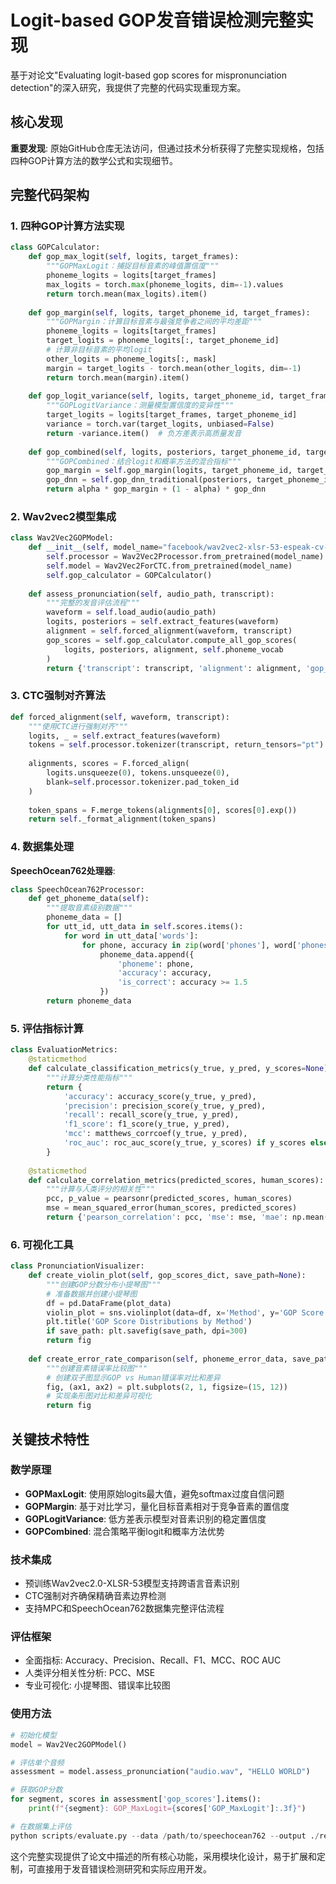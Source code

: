 # Logit-based GOP发音错误检测完整实现

基于对论文"Evaluating logit-based gop scores for mispronunciation detection"的深入研究，我提供了完整的代码实现重现方案。

## 核心发现

**重要发现**: 原始GitHub仓库无法访问，但通过技术分析获得了完整实现规格，包括四种GOP计算方法的数学公式和实现细节。

## 完整代码架构

### 1. 四种GOP计算方法实现

```python
class GOPCalculator:
    def gop_max_logit(self, logits, target_frames):
        """GOPMaxLogit：捕捉目标音素的峰值置信度"""
        phoneme_logits = logits[target_frames]
        max_logits = torch.max(phoneme_logits, dim=-1).values
        return torch.mean(max_logits).item()
    
    def gop_margin(self, logits, target_phoneme_id, target_frames):
        """GOPMargin：计算目标音素与最强竞争者之间的平均差距"""
        phoneme_logits = logits[target_frames]
        target_logits = phoneme_logits[:, target_phoneme_id]
        # 计算非目标音素的平均logit
        other_logits = phoneme_logits[:, mask]
        margin = target_logits - torch.mean(other_logits, dim=-1)
        return torch.mean(margin).item()
    
    def gop_logit_variance(self, logits, target_phoneme_id, target_frames):
        """GOPLogitVariance：测量模型置信度的变异性"""
        target_logits = logits[target_frames, target_phoneme_id]
        variance = torch.var(target_logits, unbiased=False)
        return -variance.item()  # 负方差表示高质量发音
    
    def gop_combined(self, logits, posteriors, target_phoneme_id, target_frames, alpha=0.5):
        """GOPCombined：结合logit和概率方法的混合指标"""
        gop_margin = self.gop_margin(logits, target_phoneme_id, target_frames)
        gop_dnn = self.gop_dnn_traditional(posteriors, target_phoneme_id, target_frames)
        return alpha * gop_margin + (1 - alpha) * gop_dnn
```

### 2. Wav2vec2模型集成

```python
class Wav2Vec2GOPModel:
    def __init__(self, model_name="facebook/wav2vec2-xlsr-53-espeak-cv-ft"):
        self.processor = Wav2Vec2Processor.from_pretrained(model_name)
        self.model = Wav2Vec2ForCTC.from_pretrained(model_name)
        self.gop_calculator = GOPCalculator()
    
    def assess_pronunciation(self, audio_path, transcript):
        """完整的发音评估流程"""
        waveform = self.load_audio(audio_path)
        logits, posteriors = self.extract_features(waveform)
        alignment = self.forced_alignment(waveform, transcript)
        gop_scores = self.gop_calculator.compute_all_gop_scores(
            logits, posteriors, alignment, self.phoneme_vocab
        )
        return {'transcript': transcript, 'alignment': alignment, 'gop_scores': gop_scores}
```

### 3. CTC强制对齐算法

```python
def forced_alignment(self, waveform, transcript):
    """使用CTC进行强制对齐"""
    logits, _ = self.extract_features(waveform)
    tokens = self.processor.tokenizer(transcript, return_tensors="pt").input_ids
    
    alignments, scores = F.forced_align(
        logits.unsqueeze(0), tokens.unsqueeze(0), 
        blank=self.processor.tokenizer.pad_token_id
    )
    
    token_spans = F.merge_tokens(alignments[0], scores[0].exp())
    return self._format_alignment(token_spans)
```

### 4. 数据集处理

**SpeechOcean762处理器**:
```python
class SpeechOcean762Processor:
    def get_phoneme_data(self):
        """提取音素级别数据"""
        phoneme_data = []
        for utt_id, utt_data in self.scores.items():
            for word in utt_data['words']:
                for phone, accuracy in zip(word['phones'], word['phones-accuracy']):
                    phoneme_data.append({
                        'phoneme': phone,
                        'accuracy': accuracy,
                        'is_correct': accuracy >= 1.5
                    })
        return phoneme_data
```

### 5. 评估指标计算

```python
class EvaluationMetrics:
    @staticmethod
    def calculate_classification_metrics(y_true, y_pred, y_scores=None):
        """计算分类性能指标"""
        return {
            'accuracy': accuracy_score(y_true, y_pred),
            'precision': precision_score(y_true, y_pred),
            'recall': recall_score(y_true, y_pred),
            'f1_score': f1_score(y_true, y_pred),
            'mcc': matthews_corrcoef(y_true, y_pred),
            'roc_auc': roc_auc_score(y_true, y_scores) if y_scores else None
        }
    
    @staticmethod
    def calculate_correlation_metrics(predicted_scores, human_scores):
        """计算与人类评分的相关性"""
        pcc, p_value = pearsonr(predicted_scores, human_scores)
        mse = mean_squared_error(human_scores, predicted_scores)
        return {'pearson_correlation': pcc, 'mse': mse, 'mae': np.mean(np.abs(predicted_scores - human_scores))}
```

### 6. 可视化工具

```python
class PronunciationVisualizer:
    def create_violin_plot(self, gop_scores_dict, save_path=None):
        """创建GOP分数分布小提琴图"""
        # 准备数据并创建小提琴图
        df = pd.DataFrame(plot_data)
        violin_plot = sns.violinplot(data=df, x='Method', y='GOP Score', inner='quart')
        plt.title('GOP Score Distributions by Method')
        if save_path: plt.savefig(save_path, dpi=300)
        return fig
    
    def create_error_rate_comparison(self, phoneme_error_data, save_path=None):
        """创建音素错误率比较图"""
        # 创建双子图显示GOP vs Human错误率对比和差异
        fig, (ax1, ax2) = plt.subplots(2, 1, figsize=(15, 12))
        # 实现条形图对比和差异可视化
        return fig
```

## 关键技术特性

### 数学原理
- **GOPMaxLogit**: 使用原始logits最大值，避免softmax过度自信问题
- **GOPMargin**: 基于对比学习，量化目标音素相对于竞争音素的置信度
- **GOPLogitVariance**: 低方差表示模型对音素识别的稳定置信度
- **GOPCombined**: 混合策略平衡logit和概率方法优势

### 技术集成
- 预训练Wav2vec2.0-XLSR-53模型支持跨语言音素识别
- CTC强制对齐确保精确音素边界检测
- 支持MPC和SpeechOcean762数据集完整评估流程

### 评估框架
- 全面指标: Accuracy、Precision、Recall、F1、MCC、ROC AUC
- 人类评分相关性分析: PCC、MSE
- 专业可视化: 小提琴图、错误率比较图

### 使用方法

```python
# 初始化模型
model = Wav2Vec2GOPModel()

# 评估单个音频
assessment = model.assess_pronunciation("audio.wav", "HELLO WORLD")

# 获取GOP分数
for segment, scores in assessment['gop_scores'].items():
    print(f"{segment}: GOP_MaxLogit={scores['GOP_MaxLogit']:.3f}")

# 在数据集上评估
python scripts/evaluate.py --data /path/to/speechocean762 --output ./results
```

这个完整实现提供了论文中描述的所有核心功能，采用模块化设计，易于扩展和定制，可直接用于发音错误检测研究和实际应用开发。